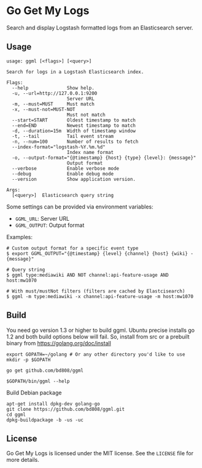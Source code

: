 Go Get My Logs
==============

Search and display Logstash formatted logs from an Elasticsearch server.

Usage
-----
```
usage: ggml [<flags>] [<query>]

Search for logs in a Logstash Elasticsearch index.

Flags:
  --help              Show help.
  -u, --url=http://127.0.0.1:9200
                      Server URL
  -m, --must=MUST     Must match
  -x, --must-not=MUST-NOT
                      Must not match
  --start=START       Oldest timestamp to match
  --end=END           Newest timestamp to match
  -d, --duration=15m  Width of timestamp window
  -t, --tail          Tail event stream
  -n, --num=100       Number of results to fetch
  --index-format="logstash-%Y.%m.%d"
                      Index name format
  -o, --output-format="{@timestamp} {host} {type} {level}: {message}"
                      Output format
  --verbose           Enable verbose mode
  --debug             Enable debug mode
  --version           Show application version.

Args:
  [<query>]  Elasticsearch query string
```

Some settings can be provided via environment variables:
* `GGML_URL`: Server URL
* `GGML_OUTPUT`: Output format

Examples:
```
# Custom output format for a specific event type
$ export GGML_OUTPUT="{@timestamp} {level} {channel} {host} {wiki} - {message}"

# Query string
$ ggml type:mediawiki AND NOT channel:api-feature-usage AND host:mw1070

# With must/mustNot filters (filters are cached by Elastcisearch)
$ ggml -m type:mediawiki -x channel:api-feature-usage -m host:mw1070
```

Build
-----
You need go version 1.3 or higher to build ggml. Ubuntu precise installs go 1.2 and both build options below
will fail. So, install from src or a prebuilt binary from https://golang.org/doc/install
```
export GOPATH=~/golang # Or any other directory you'd like to use
mkdir -p $GOPATH

go get github.com/bd808/ggml

$GOPATH/bin/ggml --help
```

Build Debian package
```
apt-get install dpkg-dev golang-go
git clone https://github.com/bd808/ggml.git
cd ggml
dpkg-buildpackage -b -us -uc
```

License
-------

Go Get My Logs is licensed under the MIT license. See the `LICENSE` file for
more details.
